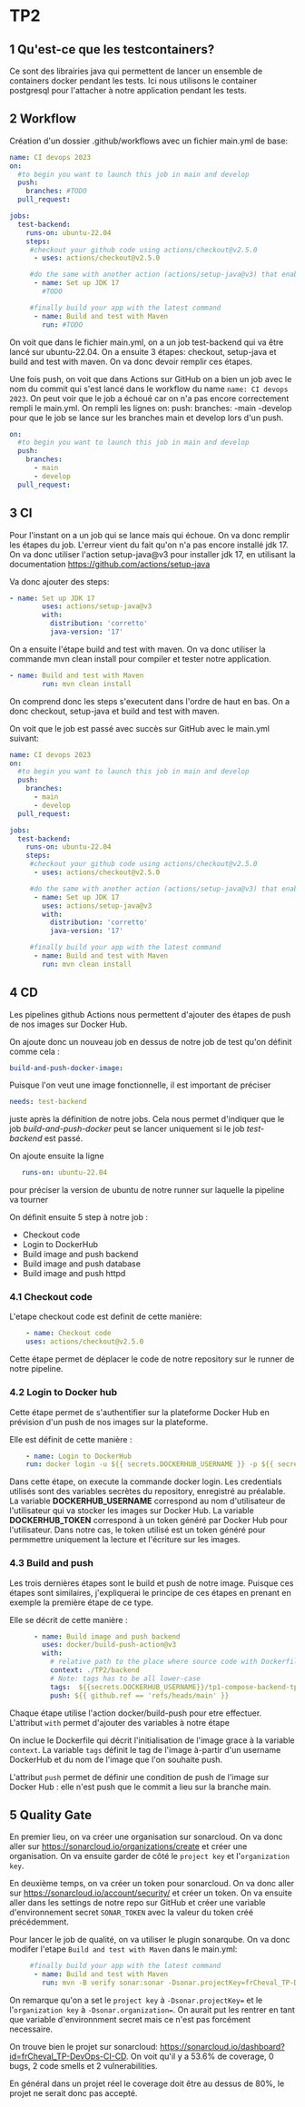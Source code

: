 # TP2

## 1 Qu'est-ce que les testcontainers?

Ce sont des librairies java qui permettent de lancer un ensemble de containers docker pendant les tests. Ici nous utilisons le container postgresql pour l'attacher à notre application pendant les tests.

## 2 Workflow

Création d'un dossier .github/workflows avec un fichier main.yml de base:

```yaml
name: CI devops 2023
on:
  #to begin you want to launch this job in main and develop
  push:
    branches: #TODO 
  pull_request:

jobs:
  test-backend: 
    runs-on: ubuntu-22.04
    steps:
     #checkout your github code using actions/checkout@v2.5.0
      - uses: actions/checkout@v2.5.0

     #do the same with another action (actions/setup-java@v3) that enable to setup jdk 17
      - name: Set up JDK 17
        #TODO

     #finally build your app with the latest command
      - name: Build and test with Maven
        run: #TODO
```    
      
On voit que dans le fichier main.yml, on a un job test-backend qui va être lancé sur ubuntu-22.04. On a ensuite 3 étapes: checkout, setup-java et build and test with maven. On va donc devoir remplir ces étapes.   

Une fois push, on voit que dans Actions sur GitHub on a bien un job avec le nom du commit qui s'est lancé dans le workflow du name `name: CI devops 2023`. On peut voir que le job a échoué car on n'a pas encore correctement rempli le main.yml.
On rempli les lignes on: push: branches: -main -develop pour que le job se lance sur les branches main et develop lors d'un push.

```yaml
on:
  #to begin you want to launch this job in main and develop
  push:
    branches: 
      - main
      - develop
  pull_request:

```

## 3 CI

Pour l'instant on a un job qui se lance mais qui échoue. On va donc remplir les étapes du job.
L'erreur vient du fait qu'on n'a pas encore installé jdk 17. On va donc utiliser l'action setup-java@v3 pour installer jdk 17, en utilisant la documentation https://github.com/actions/setup-java

Va donc ajouter des steps:

```yaml
- name: Set up JDK 17
        uses: actions/setup-java@v3
        with:
          distribution: 'corretto'
          java-version: '17'
```

On a ensuite l'étape build and test with maven. On va donc utiliser la commande mvn clean install pour compiler et tester notre application.

```yaml
- name: Build and test with Maven
        run: mvn clean install
```

On comprend donc les steps s'executent dans l'ordre de haut en bas. On a donc checkout, setup-java et build and test with maven.

On voit que le job est passé avec succès sur GitHub avec le main.yml suivant:
    
```yaml
name: CI devops 2023
on:
  #to begin you want to launch this job in main and develop
  push:
    branches: 
      - main
      - develop
  pull_request:

jobs:
  test-backend: 
    runs-on: ubuntu-22.04
    steps:
     #checkout your github code using actions/checkout@v2.5.0
      - uses: actions/checkout@v2.5.0

     #do the same with another action (actions/setup-java@v3) that enable to setup jdk 17
      - name: Set up JDK 17
        uses: actions/setup-java@v3
        with:
          distribution: 'corretto'
          java-version: '17'

     #finally build your app with the latest command
      - name: Build and test with Maven
        run: mvn clean install
```

## 4 CD

Les pipelines github Actions nous permettent d'ajouter des étapes de push de nos images sur Docker Hub.

On ajoute donc un nouveau job en dessus de notre job de test qu'on définit comme cela :
``` yaml
build-and-push-docker-image: 
```

Puisque l'on veut une image fonctionnelle, il est important de préciser 
``` yaml
needs: test-backend 
```
juste après la définition de notre jobs. 
Cela nous permet d'indiquer que le job *build-and-push-docker* peut se lancer uniquement si le job *test-backend* est passé.

On ajoute ensuite la ligne 
```yaml
   runs-on: ubuntu-22.04
```
pour préciser la version de ubuntu de notre runner sur laquelle la pipeline va tourner

On définit ensuite 5 step à notre job :
- Checkout code
- Login to DockerHub
- Build image and push backend
- Build image and push database
- Build image and push httpd

### 4.1 Checkout code

L'etape checkout code est definit de cette manière:
```yaml
    - name: Checkout code
    uses: actions/checkout@v2.5.0
```
Cette étape permet de déplacer le code de notre repository sur le runner de notre pipeline.

### 4.2 Login to Docker hub

Cette étape permet de s'authentifier sur la plateforme Docker Hub en prévision d'un push de nos images sur la plateforme.

Elle est définit de cette manière :
```yaml
    - name: Login to DockerHub
    run: docker login -u ${{ secrets.DOCKERHUB_USERNAME }} -p ${{ secrets.DOCKERHUB_TOKEN }}
```

Dans cette étape, on execute la commande docker login. Les credentials utilisés sont des variables secrètes du repository, enregistré au préalable. 
La variable **DOCKERHUB_USERNAME** correspond au nom d'utilisateur de l'utilisateur qui va stocker les images sur Docker Hub.
La variable **DOCKERHUB_TOKEN** correspond à un token généré par Docker Hub pour l'utilisateur. Dans notre cas, le token utilisé est un token généré pour permmettre uniquement la lecture et l'écriture sur les images.

### 4.3 Build and push

Les trois dernières étapes sont le build et push de notre image. Puisque ces étapes sont similaires, j'expliquerai le principe de ces étapes en prenant en exemple la première étape de ce type.

Elle se décrit de cette manière :
```yaml
      - name: Build image and push backend
        uses: docker/build-push-action@v3
        with:
          # relative path to the place where source code with Dockerfile is located
          context: ./TP2/backend
          # Note: tags has to be all lower-case
          tags:  ${{secrets.DOCKERHUB_USERNAME}}/tp1-compose-backend-tp:1.0
          push: ${{ github.ref == 'refs/heads/main' }}

```

Chaque étape utilise l'action docker/build-push pour etre effectuer.
L'attribut ```with``` permet d'ajouter des variables à notre étape

On inclue le Dockerfile qui décrit l'initialisation de l'image grace à la variable ```context```.
La variable ```tags``` définit le tag de l'image à-partir d'un username DockerHub et du nom de l'image que l'on souhaite push.

L'attribut ```push``` permet de définir une condition de push de l'image sur Docker Hub : elle n'est push que le commit a lieu sur la branche main.

## 5 Quality Gate

En premier lieu, on va créer une organisation sur sonarcloud. On va donc aller sur https://sonarcloud.io/organizations/create et créer une organisation. On va ensuite garder de côté le `project key` et l'`organization key`.

En deuxième temps, on va créer un token pour sonarcloud. On va donc aller sur https://sonarcloud.io/account/security/ et créer un token. On va ensuite aller dans les settings de notre repo sur GitHub et créer une variable d'environnement secret `SONAR_TOKEN` avec la valeur du token créé précédemment.

Pour lancer le job de qualité, on va utiliser le plugin sonarqube. On va donc modifer l'etape `Build and test with Maven` dans le main.yml:

```yaml
     #finally build your app with the latest command
      - name: Build and test with Maven
        run: mvn -B verify sonar:sonar -Dsonar.projectKey=frCheval_TP-DevOps-CI-CD -Dsonar.organization=devops-2023-cheval-gauchoux -Dsonar.host.url=https://sonarcloud.io -Dsonar.login=${{ secrets.SONAR_TOKEN }}  --file ./TP2/backend/simple-api-student-main
```
On remarque qu'on a set le `project key` à `-Dsonar.projectKey=` et le l'`organization key` à `-Dsonar.organization=`. On aurait put les rentrer en tant que variable d'environnment secret mais ce n'est pas forcément necessaire.
    
On trouve bien le projet sur sonarcloud: https://sonarcloud.io/dashboard?id=frCheval_TP-DevOps-CI-CD. On voit qu'il y a 53.6% de coverage, 0 bugs, 2 code smells et 2 vulnerabilities.     
    
En général dans un projet réel le coverage doit être au dessus de 80%, le projet ne serait donc pas accepté. 
